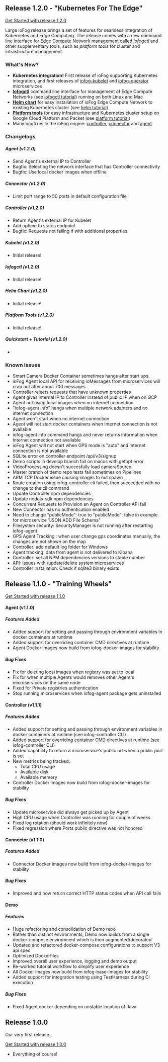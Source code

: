 ## Release 1.2.0 - "Kubernetes For The Edge"

[Get Started with release 1.2.0](/docs/1.1.0/getting-started/core-concepts.html)

Large ioFog release brings a set of features for seamless integration of Kubernetes and Edge Computing. The release
comes with a new command line interface for Edge Compute Network management called _iofogctl_ and other supplementary
tools, such as _platform tools_ for cluster and infrastructure management.

### What's New?

- **Kubernetes integration!** First release of ioFog supporting Kubernetes integration, and first releases of [iofog-kubelet](https://github.com/eclipse-iofog/iofog-kubelet/releases/tag/v1.2.0) and [iofog-operator](https://github.com/eclipse-iofog/iofog-operator/releases/tag/v1.2.0) microservices
- **[Iofogctl](https://github.com/eclipse-iofog/iofogctl/releases/tag/v1.2.0)** command line interface for management of Edge Compute Networks (see [iofogctl tutorial](/docs/1.2.0/tools/iofogctl.html)) running on both Linux and Mac
- **[Helm chart](https://github.com/eclipse-iofog/helm/releases/tag/v1.2.0)** for easy installation of ioFog Edge Compute Network to existing Kubernetes cluster (see [helm tutorial](/docs/1.2.0/getting-started/how-to-helm.html))
- **[Platform tools](https://github.com/eclipse-iofog/platform/tree/1.2.0)** for easy infrastructure and Kubernetes cluster setup on Google Cloud Platform and Packet (see [platform tutorial](/docs/1.2.0/tools/platform-tools.html))
- Many bugfixes in the ioFog engine: [controller](https://github.com/eclipse-iofog/Controller/releases/tag/v1.2.0), [connector](https://github.com/eclipse-iofog/Connector/releases/tag/v1.2.0) and [agent](https://github.com/eclipse-iofog/Agent/releases/tag/v1.2.0)

### Changelogs

##### Agent (v1.2.0)

* Send Agent's external IP to Controller
* Bugfix: Selecting the network interface that has Controller connectivity
* Bugfix: Use local docker images when offline

##### Connector (v1.2.0)

* Limit port range to 50 ports in default configuration file

##### Controller (v1.2.0)

* Return Agent's external IP for Kubelet
* Add uptime to status endpoint
* Bugfix: Requests not failing if with additional properties

##### Kubelet (v1.2.0)

* Initial release!

##### Iofogctl (v1.2.0)

* Initial release!

##### Helm Chart (v1.2.0)

* Initial release!

##### Platform Tools (v1.2.0)

* Initial release!

##### Quickstart + Tutorial (v1.2.0)

* 

### Known Issues

- Smart Camera Docker Container sometimes hangs after start ups.
- ioFog Agent local API for receiving ioMessages from microservices will crap out after about 700 messages
- Controller rejects requests that have unknown properties
- Agent gives internal IP to Controller instead of public IP when on GCP
- Agent not using local images when no internet connection
- "iofog-agent info" hangs when multiple network adapters and no internet connection
- Agent won't start when no internet connection
- Agent will not start docker containers when Internet connection is not available
- iofog-agent info command hangs and never returns information when Internet connection not available
- ioFog Agent will not start when GPS mode is "auto" and Internet connection is not available
- SQLite error on controller endpoint /api/v3/signup
- Demo scripts in develop branch fail on macos with getopt error.
- VideoProcessing doesn't succesfully load cameraSource
- Master branch of demo repo tests fail sometimes on Pipelines
- ARM TCP Docker issue causing images to not spawn
- Route creation using iofog-controller cli failed, then succeeded with no change to the cli command
- Update Controller npm dependencies
- Update nodejs-sdk npm dependencies
- Concurrent Requests to Provision an Agent on Controller API fail
- New Connector has no authentication enabled
- Need to change "publicMode": true to "publicMode": false in example for microservice "JSON ADD File Schema"
- Filesystem security: SecurityManager is not running after restarting iofog-agent
- GPS Agent Tracking : when user change gps coordinates manually, the changes are not shown on the map
- Controller: add default log folder for Windows
- Agent tracking: data from agent is not delivered to Kibana
- Controller: set all NPM dependencies versions to stable number
- API: Issues with /update/delete system microservices
- Controller Installation: Check if sqlite3 binary exists

## Release 1.1.0 - "Training Wheels"

[Get Started with release 1.1.0](/docs/1.1.0/getting-started/core-concepts.html)

#### Agent (v1.1.0)

##### Features Added

- Added support for setting and passing through environment variables in docker containers at runtime
- Added support for overriding container CMD directives at runtime
- Agent Docker images now build from iofog-docker-images for stability

##### Bug Fixes

- Fix for deleting local images when registry was set to local
- Fix for when multiple Agents would removes other Agent's microservices on the same node
- Fixed for Private registries authentication
- Stop running microservices when iofog-agent package gets uninstalled

#### Controller (v1.1.1)

##### Features Added

- Added support for setting and passing through environment variables in docker containers at runtime (see iofog-controller CLI)
- Added support for overriding container CMD directives at runtime (see iofog-controller CLI)
- Added capability to return a microservice's public url when a public port is set
- New metrics being tracked:
  - Total CPU usage
  - Available disk
  - Available memory
- Controller Docker images now build from iofog-docker-images for stability

##### Bug Fixes

- Update microservice did always get picked up by Agent
- High CPU usage when Controller was running for couple of weeks
- Fixed log rotation (should work infinitely now)
- Fixed regression where Ports public directive was not honored

#### Connector (v1.1.0)

##### Features Added

- Connector Docker images now build from iofog-docker-images for stability

##### Bug Fixes

- Improved and now return correct HTTP status codes when API call fails

#### Demo

##### Features

- Huge refactoring and consolidation of Demo repo
- Rather than distinct environments, Demo now builds from a single docker-compose environment which is then augmented/decorated
- Updated and refactored docker-compose configurations to support V3 api spec
- Optimized Dockerfiles
- Improved overall user experience, logging and demo output
- Re-worked tutorial workflow to simplify user experience
- All Docker images now build from iofog-base-images for stability
- Added support for integration testing using TestHarness during CI execution

##### Bug Fixes

- Fixed Agent docker depending on unstable location of Java

## Release 1.0.0

Our very first release.

[Get Started with release 1.0.0](/docs/1.0.0/getting-started/core-concepts.html)

- Everything of course!

